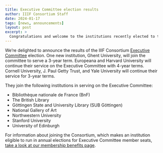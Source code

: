 ```yaml
---
title: Executive Committee election results
author: IIIF Consortium Staff
date: 2024-01-17
tags: [news, announcements]
layout: post
excerpt: >
  Congratulations and welcome to the institutions recently elected to the Executive Committee.
---
```


We’re delighted to announce the results of the IIIF Consortium [Executive Committee](https://iiif.io/community/consortium/consortium_committees/#executive-committee) election. One new institution, Ghent University, will join the committee to serve a 3-year term. Europeana and Harvard University will continue their service on the Executive Committee with 4-year terms. Cornell University, J. Paul Getty Trust, and Yale University will continue their service for 3-year terms. 

They join the following institutions in serving on the Executive Committee:

* Bibliothèque nationale de France (BnF)
* The British Library
* Göttingen State and University Library (SUB Göttingen)
* National Gallery of Art
* Northwestern University
* Stanford University
* University of Edinburgh

For information about joining the Consortium, which makes an institution eligible to run in annual elections for Executive Committee member seats, [take a look at our membership benefits page](https://iiif.io/community/consortium/join/).
